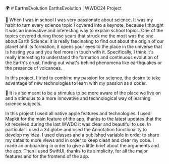 🌍 # EarthsEvolution
EarthsEvolution | WWDC24 Project

🔬 When I was in school I was very passionate about science.
It was my habit to turn every science topic I covered into a keynote, because I thought it was an innovative and interesting way to explain school topics.
One of the topics covered during those years that struck me the most was the one about Earth Science: it is really fascinating to find out about the origin of our planet and its formation, it opens your eyes to the place in the universe that is hosting you and you feel more in touch with it.
Specifically, I think it's really interesting to understand the formation and continuous evolution of the Earth's crust, finding out what's behind phenomena like earthquakes or the presence of volcanoes.

In this project, I tried to combine my passion for science, the desire to take advantage of new technologies to learn with my passion as a coder.

🌋 It is also meant to be a stimulus to be more aware of the place we live on and a stimulus to a more innovative and technological way of learning science subjects.


In this project I used all native apple features and technologies.
I used Mapkit for the main feature of the app, thanks to the latest updates that the kit received during the last WWDC it was clear and beautiful to use.
In particular I used a 3d globe and used the Annotation functionality to develop my idea.
I used classes and a published variable in order to share my datas to more views and in order to keep clean and clear my code.
I made an onboarding in order to give a little brief about the arguments and the app.
Then I used SwiftUI, thanks to its simplicity, for all the major features and for the frontend of the app.
